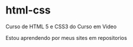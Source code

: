 # html-css
 Curso de HTML 5 e CSS3 do Curso em Video

 
 Estou aprendendo por meus sites em repositorios
